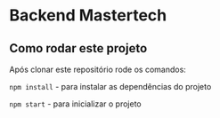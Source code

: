 # Backend Mastertech

## Como rodar este projeto

Após clonar este repositório rode os comandos:

`npm install` - para instalar as dependências do projeto

`npm start` - para inicializar o projeto

